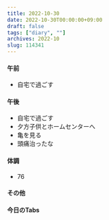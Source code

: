 ```yaml
---
title: 2022-10-30
date: 2022-10-30T00:00:00+09:00
draft: false
tags: ["diary", ""]
archives: 2022-10
slug: 114341
---
```

#### 午前
- 自宅で過ごす
#### 午後
- 自宅で過ごす
- 夕方子供とホームセンターへ
- 亀を見る
- 頭痛治ったな
#### 体調
- 76
#### その他
#### 今日のTabs